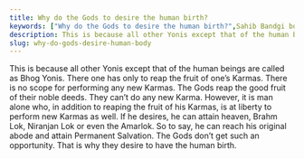 ```yaml
---
title: Why do the Gods to desire the human birth?
keywords: ["Why do the Gods to desire the human birth?",Sahib Bandgi books,]
description: This is because all other Yonis except that of the human beings are called as Bhog Yonis. There one has only to reap the fruit of one’s Karmas. There is no
slug: why-do-gods-desire-human-body
---
```


This is because all other Yonis except that of the human beings are called as Bhog Yonis. There one has only to reap the fruit of one’s Karmas. There is no scope for performing any new Karmas. The Gods reap the good fruit of their noble deeds. They can’t do any new Karma. However, it is man alone who, in addition to reaping the fruit of his Karmas, is at liberty to perform new Karmas as well. If he desires, he can attain heaven, Brahm Lok, Niranjan Lok or even the Amarlok. So to say, he can reach his original abode and attain Permanent Salvation. The Gods don’t get such an opportunity. That is why they desire to have the human birth.  



  